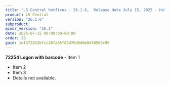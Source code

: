 ```yaml
---
title: "LS Central hotfixes - 26.1.6,  Release date July 15, 2025 - Hotfixes"
product: LS Central
version: "26.1.6"
subproduct: 
minor_version: "26.1"
date: 2025-07-15 00:00:00+00:00
order: 28
guid: 1ef372822bfcc26fa85f83d76d6d0e8df8503c99
---
```


**72254 Logon with barcode** - Item 1- Item 2- Item 3- Details not available.
